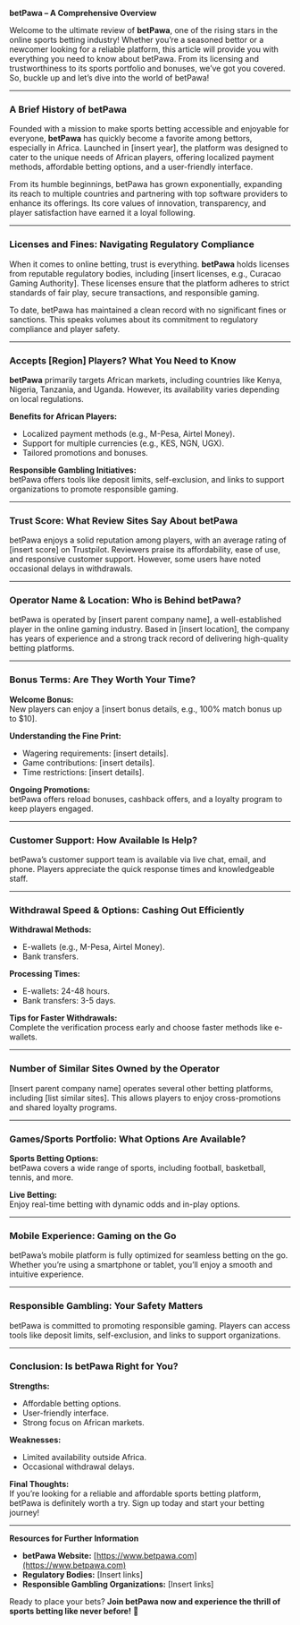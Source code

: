 **betPawa – A Comprehensive Overview**  

Welcome to the ultimate review of **betPawa**, one of the rising stars in the online sports betting industry! Whether you’re a seasoned bettor or a newcomer looking for a reliable platform, this article will provide you with everything you need to know about betPawa. From its licensing and trustworthiness to its sports portfolio and bonuses, we’ve got you covered. So, buckle up and let’s dive into the world of betPawa!  

---

### **A Brief History of betPawa**  

Founded with a mission to make sports betting accessible and enjoyable for everyone, **betPawa** has quickly become a favorite among bettors, especially in Africa. Launched in [insert year], the platform was designed to cater to the unique needs of African players, offering localized payment methods, affordable betting options, and a user-friendly interface.  

From its humble beginnings, betPawa has grown exponentially, expanding its reach to multiple countries and partnering with top software providers to enhance its offerings. Its core values of innovation, transparency, and player satisfaction have earned it a loyal following.  

---

### **Licenses and Fines: Navigating Regulatory Compliance**  

When it comes to online betting, trust is everything. **betPawa** holds licenses from reputable regulatory bodies, including [insert licenses, e.g., Curacao Gaming Authority]. These licenses ensure that the platform adheres to strict standards of fair play, secure transactions, and responsible gaming.  

To date, betPawa has maintained a clean record with no significant fines or sanctions. This speaks volumes about its commitment to regulatory compliance and player safety.  

---

### **Accepts [Region] Players? What You Need to Know**  

**betPawa** primarily targets African markets, including countries like Kenya, Nigeria, Tanzania, and Uganda. However, its availability varies depending on local regulations.  

**Benefits for African Players:**  
- Localized payment methods (e.g., M-Pesa, Airtel Money).  
- Support for multiple currencies (e.g., KES, NGN, UGX).  
- Tailored promotions and bonuses.  

**Responsible Gambling Initiatives:**  
betPawa offers tools like deposit limits, self-exclusion, and links to support organizations to promote responsible gaming.  

---

### **Trust Score: What Review Sites Say About betPawa**  

betPawa enjoys a solid reputation among players, with an average rating of [insert score] on Trustpilot. Reviewers praise its affordability, ease of use, and responsive customer support. However, some users have noted occasional delays in withdrawals.  

---

### **Operator Name & Location: Who is Behind betPawa?**  

betPawa is operated by [insert parent company name], a well-established player in the online gaming industry. Based in [insert location], the company has years of experience and a strong track record of delivering high-quality betting platforms.  

---

### **Bonus Terms: Are They Worth Your Time?**  

**Welcome Bonus:**  
New players can enjoy a [insert bonus details, e.g., 100% match bonus up to $10].  

**Understanding the Fine Print:**  
- Wagering requirements: [insert details].  
- Game contributions: [insert details].  
- Time restrictions: [insert details].  

**Ongoing Promotions:**  
betPawa offers reload bonuses, cashback offers, and a loyalty program to keep players engaged.  

---

### **Customer Support: How Available Is Help?**  

betPawa’s customer support team is available via live chat, email, and phone. Players appreciate the quick response times and knowledgeable staff.  

---

### **Withdrawal Speed & Options: Cashing Out Efficiently**  

**Withdrawal Methods:**  
- E-wallets (e.g., M-Pesa, Airtel Money).  
- Bank transfers.  

**Processing Times:**  
- E-wallets: 24-48 hours.  
- Bank transfers: 3-5 days.  

**Tips for Faster Withdrawals:**  
Complete the verification process early and choose faster methods like e-wallets.  

---

### **Number of Similar Sites Owned by the Operator**  

[Insert parent company name] operates several other betting platforms, including [list similar sites]. This allows players to enjoy cross-promotions and shared loyalty programs.  

---

### **Games/Sports Portfolio: What Options Are Available?**  

**Sports Betting Options:**  
betPawa covers a wide range of sports, including football, basketball, tennis, and more.  

**Live Betting:**  
Enjoy real-time betting with dynamic odds and in-play options.  

---

### **Mobile Experience: Gaming on the Go**  

betPawa’s mobile platform is fully optimized for seamless betting on the go. Whether you’re using a smartphone or tablet, you’ll enjoy a smooth and intuitive experience.  

---

### **Responsible Gambling: Your Safety Matters**  

betPawa is committed to promoting responsible gaming. Players can access tools like deposit limits, self-exclusion, and links to support organizations.  

---

### **Conclusion: Is betPawa Right for You?**  

**Strengths:**  
- Affordable betting options.  
- User-friendly interface.  
- Strong focus on African markets.  

**Weaknesses:**  
- Limited availability outside Africa.  
- Occasional withdrawal delays.  

**Final Thoughts:**  
If you’re looking for a reliable and affordable sports betting platform, betPawa is definitely worth a try. Sign up today and start your betting journey!  

---

**Resources for Further Information**  
- **betPawa Website:** [https://www.betpawa.com](https://www.betpawa.com)  
- **Regulatory Bodies:** [Insert links]  
- **Responsible Gambling Organizations:** [Insert links]  

Ready to place your bets? **Join betPawa now and experience the thrill of sports betting like never before!** 🚀